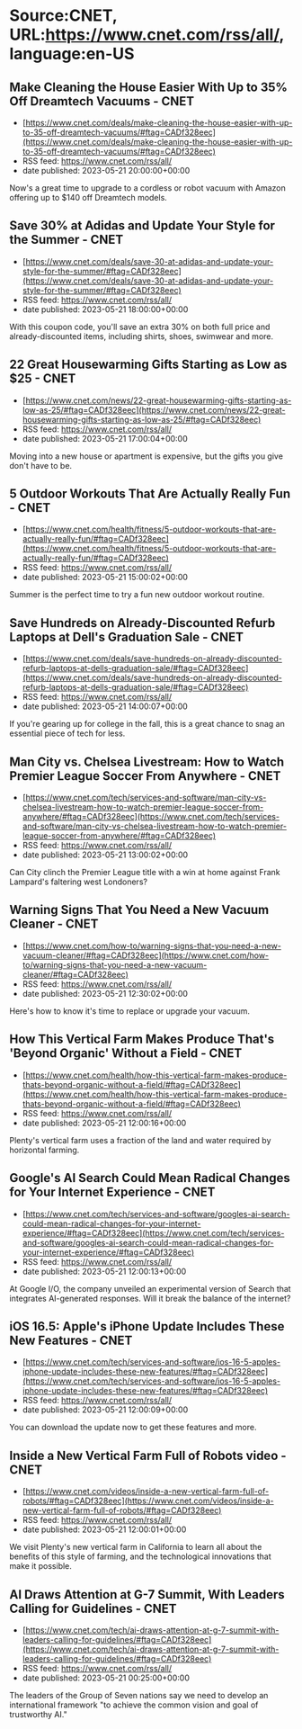 # Source:CNET, URL:https://www.cnet.com/rss/all/, language:en-US

## Make Cleaning the House Easier With Up to 35% Off Dreamtech Vacuums     - CNET
 - [https://www.cnet.com/deals/make-cleaning-the-house-easier-with-up-to-35-off-dreamtech-vacuums/#ftag=CADf328eec](https://www.cnet.com/deals/make-cleaning-the-house-easier-with-up-to-35-off-dreamtech-vacuums/#ftag=CADf328eec)
 - RSS feed: https://www.cnet.com/rss/all/
 - date published: 2023-05-21 20:00:00+00:00

Now's a great time to upgrade to a cordless or robot vacuum with Amazon offering up to $140 off Dreamtech models.

## Save 30% at Adidas and Update Your Style for the Summer     - CNET
 - [https://www.cnet.com/deals/save-30-at-adidas-and-update-your-style-for-the-summer/#ftag=CADf328eec](https://www.cnet.com/deals/save-30-at-adidas-and-update-your-style-for-the-summer/#ftag=CADf328eec)
 - RSS feed: https://www.cnet.com/rss/all/
 - date published: 2023-05-21 18:00:00+00:00

With this coupon code, you'll save an extra 30% on both full price and already-discounted items, including shirts, shoes, swimwear and more.

## 22 Great Housewarming Gifts Starting as Low as $25     - CNET
 - [https://www.cnet.com/news/22-great-housewarming-gifts-starting-as-low-as-25/#ftag=CADf328eec](https://www.cnet.com/news/22-great-housewarming-gifts-starting-as-low-as-25/#ftag=CADf328eec)
 - RSS feed: https://www.cnet.com/rss/all/
 - date published: 2023-05-21 17:00:04+00:00

Moving into a new house or apartment is expensive, but the gifts you give don't have to be.

## 5 Outdoor Workouts That Are Actually Really Fun     - CNET
 - [https://www.cnet.com/health/fitness/5-outdoor-workouts-that-are-actually-really-fun/#ftag=CADf328eec](https://www.cnet.com/health/fitness/5-outdoor-workouts-that-are-actually-really-fun/#ftag=CADf328eec)
 - RSS feed: https://www.cnet.com/rss/all/
 - date published: 2023-05-21 15:00:02+00:00

Summer is the perfect time to try a fun new outdoor workout routine.

## Save Hundreds on Already-Discounted Refurb Laptops at Dell's Graduation Sale     - CNET
 - [https://www.cnet.com/deals/save-hundreds-on-already-discounted-refurb-laptops-at-dells-graduation-sale/#ftag=CADf328eec](https://www.cnet.com/deals/save-hundreds-on-already-discounted-refurb-laptops-at-dells-graduation-sale/#ftag=CADf328eec)
 - RSS feed: https://www.cnet.com/rss/all/
 - date published: 2023-05-21 14:00:07+00:00

If you're gearing up for college in the fall, this is a great chance to snag an essential piece of tech for less.

## Man City vs. Chelsea Livestream: How to Watch Premier League Soccer From Anywhere     - CNET
 - [https://www.cnet.com/tech/services-and-software/man-city-vs-chelsea-livestream-how-to-watch-premier-league-soccer-from-anywhere/#ftag=CADf328eec](https://www.cnet.com/tech/services-and-software/man-city-vs-chelsea-livestream-how-to-watch-premier-league-soccer-from-anywhere/#ftag=CADf328eec)
 - RSS feed: https://www.cnet.com/rss/all/
 - date published: 2023-05-21 13:00:02+00:00

Can City clinch the Premier League title with a win at home against Frank Lampard's faltering west Londoners?

## Warning Signs That You Need a New Vacuum Cleaner     - CNET
 - [https://www.cnet.com/how-to/warning-signs-that-you-need-a-new-vacuum-cleaner/#ftag=CADf328eec](https://www.cnet.com/how-to/warning-signs-that-you-need-a-new-vacuum-cleaner/#ftag=CADf328eec)
 - RSS feed: https://www.cnet.com/rss/all/
 - date published: 2023-05-21 12:30:02+00:00

Here's how to know it's time to replace or upgrade your vacuum.

## How This Vertical Farm Makes Produce That's 'Beyond Organic' Without a Field     - CNET
 - [https://www.cnet.com/health/how-this-vertical-farm-makes-produce-thats-beyond-organic-without-a-field/#ftag=CADf328eec](https://www.cnet.com/health/how-this-vertical-farm-makes-produce-thats-beyond-organic-without-a-field/#ftag=CADf328eec)
 - RSS feed: https://www.cnet.com/rss/all/
 - date published: 2023-05-21 12:00:16+00:00

Plenty's vertical farm uses a fraction of the land and water required by horizontal farming.

## Google's AI Search Could Mean Radical Changes for Your Internet Experience     - CNET
 - [https://www.cnet.com/tech/services-and-software/googles-ai-search-could-mean-radical-changes-for-your-internet-experience/#ftag=CADf328eec](https://www.cnet.com/tech/services-and-software/googles-ai-search-could-mean-radical-changes-for-your-internet-experience/#ftag=CADf328eec)
 - RSS feed: https://www.cnet.com/rss/all/
 - date published: 2023-05-21 12:00:13+00:00

At Google I/O, the company unveiled an experimental version of Search that integrates AI-generated responses. Will it break the balance of the internet?

## iOS 16.5: Apple's iPhone Update Includes These New Features     - CNET
 - [https://www.cnet.com/tech/services-and-software/ios-16-5-apples-iphone-update-includes-these-new-features/#ftag=CADf328eec](https://www.cnet.com/tech/services-and-software/ios-16-5-apples-iphone-update-includes-these-new-features/#ftag=CADf328eec)
 - RSS feed: https://www.cnet.com/rss/all/
 - date published: 2023-05-21 12:00:09+00:00

You can download the update now to get these features and more.

## Inside a New Vertical Farm Full of Robots video     - CNET
 - [https://www.cnet.com/videos/inside-a-new-vertical-farm-full-of-robots/#ftag=CADf328eec](https://www.cnet.com/videos/inside-a-new-vertical-farm-full-of-robots/#ftag=CADf328eec)
 - RSS feed: https://www.cnet.com/rss/all/
 - date published: 2023-05-21 12:00:01+00:00

We visit Plenty's new vertical farm in California to learn all about the benefits of this style of farming, and the technological innovations that make it possible.

## AI Draws Attention at G-7 Summit, With Leaders Calling for Guidelines     - CNET
 - [https://www.cnet.com/tech/ai-draws-attention-at-g-7-summit-with-leaders-calling-for-guidelines/#ftag=CADf328eec](https://www.cnet.com/tech/ai-draws-attention-at-g-7-summit-with-leaders-calling-for-guidelines/#ftag=CADf328eec)
 - RSS feed: https://www.cnet.com/rss/all/
 - date published: 2023-05-21 00:25:00+00:00

The leaders of the Group of Seven nations say we need to develop an international framework "to achieve the common vision and goal of trustworthy AI."


